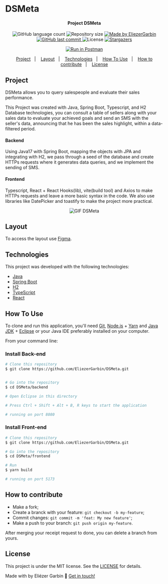 # DSMeta
<h4 align="center"> 
	 Project DSMeta
</h4>
<p align="center">
  <img alt="GitHub language count" src="https://img.shields.io/github/languages/count/EliezerGarbin/DSMeta">

  <img alt="Repository size" src="https://img.shields.io/github/repo-size/EliezerGarbin/DSMeta">
	
  <a href="https://www.linkedin.com/in/eliezergarbin/">
    <img alt="Made by EliezerGarbin" src="https://img.shields.io/badge/made%20by-EliezerGarbin-%2304D361">
  </a>

  <a href="https://github.com/EliezerGarbin/DSMeta/commits/main">
    <img alt="GitHub last commit" src="https://img.shields.io/github/last-commit/EliezerGarbin/DSMeta">
  </a>

  <img alt="License" src="https://img.shields.io/badge/License-Apache%202.0-brightgreen.svg">
   <a href="https://github.com/EliezerGarbin/DSMeta/stargazers">
    <img alt="Stargazers" src="https://img.shields.io/github/stars/EliezerGarbin/DSMeta?style=social">
  </a>
</p>
<p align="center">
<a href="https://app.getpostman.com/run-collection/eda2f21f2f69106b2188?action=collection%2Fimport"><img src="https://run.pstmn.io/button.svg" alt="Run in Postman"></a>
</p>

<p align="center">
  <a href="#project">Project</a>&nbsp;&nbsp;&nbsp;|&nbsp;&nbsp;&nbsp;
  <a href="layout">Layout</a>&nbsp;&nbsp;&nbsp;|&nbsp;&nbsp;&nbsp;
  <a href="#technologies">Technologies</a>&nbsp;&nbsp;&nbsp;|&nbsp;&nbsp;&nbsp;
  <a href="#how-to-use">How To Use</a>&nbsp;&nbsp;&nbsp;|&nbsp;&nbsp;&nbsp;
  <a href="#how-to-contribute">How to contribute</a>&nbsp;&nbsp;&nbsp;|&nbsp;&nbsp;&nbsp;
  <a href="#license">License</a>
</p>


## Project
DSMeta allows you to query salespeople and evaluate their sales performance.

This Project was created with Java, Spring Boot, Typescript, and H2 Database technologies, you can consult a table of sellers along with your sales data to evaluate your achieved goals and send an SMS with the seller's data, announcing that he has been the sales highlight, within a data-filtered period.

#### Backend
Using Java17 with Spring Boot, mapping the objects with JPA and integrating with H2, we pass through a seed of the database and create HTTPs requests where it generates data queries, and we implement the sending of SMS.

#### Frontend
Typescript, React + React Hooks(lib), vite(build tool) and Axios to make HTTPs requests and leave a more basic syntax in the code. We also use libraries like DatePicker and toastify to make the project more practical.

<p align="center">
    <img src="https://user-images.githubusercontent.com/59988262/203082569-45d1fdfe-3f81-418d-bf82-2ce1be0fda1d.gif" alt="GIF DSMeta" title="Example" />

</p>

## Layout

To access the layout use [Figma](https://www.figma.com/file/EN1zFtk4eY3Jgmpgi9YaMG/DSMeta1).

## Technologies
This project was developed with the following technologies:

- [Java][java]
- [Spring Boot][spring]
- [H2][h2]
- [TypeScript][typescript]
- [React][reactjs]



## How To Use

To clone and run this application, you'll need [Git](https://git-scm.com), [Node.js][nodejs] + [Yarn][yarn] and [Java JDK][javase] + [Eclipse][eclipse] or your Java IDE preferably installed on your computer.

From your command line:

### Install Back-end

```bash
# Clone this repository
$ git clone https://github.com/EliezerGarbin/DSMeta.git


# Go into the repository
$ cd DSMeta/backend

# Open Eclipse in this directory

# Press Ctrl + Shift + Alt + B, R keys to start the application

# running on port 8080
```

### Install Front-end

```bash
# Clone this repository
$ git clone https://github.com/EliezerGarbin/DSMeta.git

# Go into the repository
$ cd DSMeta/frontend

# Run
$ yarn build

# running on port 5173
```



## How to contribute

- Make a fork;
- Create a branck with your feature: `git checkout -b my-feature`;
- Commit changes: `git commit -m 'feat: My new feature'`;
- Make a push to your branch: `git push origin my-feature`.

After merging your receipt request to done, you can delete a branch from yours.

## License

This project is under the MIT license. See the [LICENSE](https://github.com/EliezerGarbin/DSMeta/blob/main/LICENSE.md) for details.


Made with by Eliézer Garbin :wave: [Get in touch!](https://www.linkedin.com/in/eliezergarbin/)

[java]: https://www.java.com/en/
[javase]: https://www.oracle.com/java/technologies/javase/jdk17-archive-downloads.html
[spring]: https://spring.io/projects/spring-boot
[eclipse]: https://www.eclipse.org/downloads/
[reactjs]: https://reactjs.org
[typescript]: https://www.typescriptlang.org/
[h2]: https://www.h2database.com/html/main.html
[yarn]: https://yarnpkg.com/
[nodejs]: https://nodejs.org/
